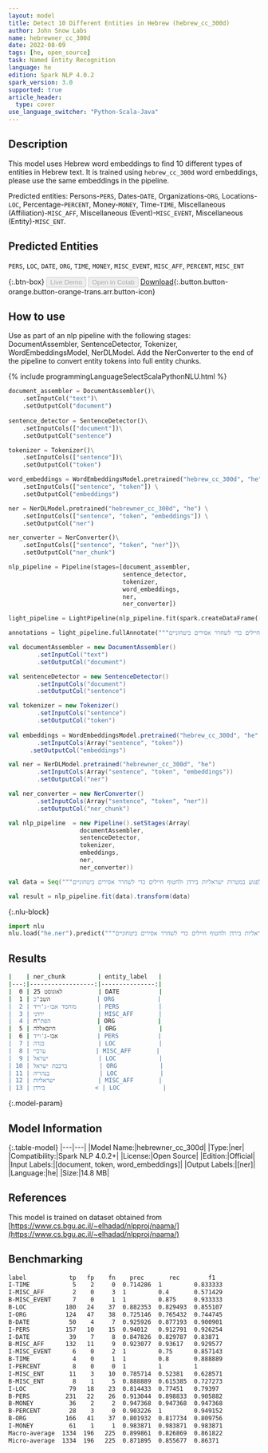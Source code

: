 ```yaml
---
layout: model
title: Detect 10 Different Entities in Hebrew (hebrew_cc_300d)
author: John Snow Labs
name: hebrewner_cc_300d
date: 2022-08-09
tags: [he, open_source]
task: Named Entity Recognition
language: he
edition: Spark NLP 4.0.2
spark_version: 3.0
supported: true
article_header:
  type: cover
use_language_switcher: "Python-Scala-Java"
---
```


## Description

This model uses Hebrew word embeddings to find 10 different types of entities in Hebrew text. It is trained using `hebrew_cc_300d` word embeddings, please use the same embeddings in the pipeline.

Predicted entities: Persons-`PERS`, Dates-`DATE`, Organizations-`ORG`, Locations-`LOC`, Percentage-`PERCENT`, Money-`MONEY`, Time-`TIME`, Miscellaneous (Affiliation)-`MISC_AFF`, Miscellaneous (Event)-`MISC_EVENT`, Miscellaneous (Entity)-`MISC_ENT`.

## Predicted Entities

`PERS`, `LOC`, `DATE`, `ORG`, `TIME`, `MONEY`, `MISC_EVENT`, `MISC_AFF`, `PERCENT`, `MISC_ENT`

{:.btn-box}
<button class="button button-orange" disabled>Live Demo</button>
<button class="button button-orange" disabled>Open in Colab</button>
[Download](https://s3.amazonaws.com/auxdata.johnsnowlabs.com/public/models/hebrewner_cc_300d_he_4.0.2_3.0_1660031325511.zip){:.button.button-orange.button-orange-trans.arr.button-icon}

## How to use

Use as part of an nlp pipeline with the following stages: DocumentAssembler, SentenceDetector, Tokenizer, WordEmbeddingsModel, NerDLModel. Add the NerConverter to the end of the pipeline to convert entity tokens into full entity chunks.

<div class="tabs-box" markdown="1">
{% include programmingLanguageSelectScalaPythonNLU.html %}

```python
document_assembler = DocumentAssembler()\
    .setInputCol("text")\
    .setOutputCol("document")
        
sentence_detector = SentenceDetector()\
    .setInputCols(["document"])\
    .setOutputCol("sentence")

tokenizer = Tokenizer()\
    .setInputCols(["sentence"])\
    .setOutputCol("token")

word_embeddings = WordEmbeddingsModel.pretrained("hebrew_cc_300d", "he") \
    .setInputCols(["sentence", "token"]) \
    .setOutputCol("embeddings")

ner = NerDLModel.pretrained("hebrewner_cc_300d", "he") \
    .setInputCols(["sentence", "token", "embeddings"]) \
    .setOutputCol("ner")

ner_converter = NerConverter()\
    .setInputCols(["sentence", "token", "ner"])\
    .setOutputCol("ner_chunk")

nlp_pipeline = Pipeline(stages=[document_assembler, 
                                sentence_detector, 
                                tokenizer, 
                                word_embeddings, 
                                ner, 
                                ner_converter])

light_pipeline = LightPipeline(nlp_pipeline.fit(spark.createDataFrame([['']]).toDF("text")))

annotations = light_pipeline.fullAnnotate("""ב- 25 לאוגוסט עצר השב"כ את מוחמד אבו-ג'וייד , אזרח ירדני , שגויס לארגון הפת"ח והופעל על ידי חיזבאללה. אבו-ג'וייד התכוון להקים חוליות טרור בגדה ובקרב ערביי ישראל , לבצע פיגוע ברכבת ישראל בנהריה , לפגוע במטרות ישראליות בירדן ולחטוף חיילים כדי לשחרר אסירים ביטחוניים.""")
```
```scala
val documentAssembler = new DocumentAssembler()
		.setInputCol("text")
		.setOutputCol("document")

val sentenceDetector = new SentenceDetector()
		.setInputCols("document") 
		.setOutputCol("sentence")

val tokenizer = new Tokenizer()
		.setInputCols("sentence")
		.setOutputCol("token")
	
val embeddings = WordEmbeddingsModel.pretrained("hebrew_cc_300d", "he",)
		.setInputCols(Array("sentence", "token"))
	  .setOutputCol("embeddings")

val ner = NerDLModel.pretrained("hebrewner_cc_300d", "he")
		.setInputCols(Array("sentence", "token", "embeddings"))
		.setOutputCol("ner")

val ner_converter = new NerConverter()
		.setInputCols(Array("sentence", "token", "ner"))
		.setOutputCol("ner_chunk")

val nlp_pipeline  = new Pipeline().setStages(Array(
					documentAssembler, 
					sentenceDetector, 
					tokenizer, 
					embeddings, 
					ner, 
					ner_converter))

val data = Seq("""ב- 25 לאוגוסט עצר השב"כ את מוחמד אבו-ג'וייד , אזרח ירדני , שגויס לארגון הפת"ח והופעל על ידי חיזבאללה. אבו-ג'וייד התכוון להקים חוליות טרור בגדה ובקרב ערביי ישראל , לבצע פיגוע ברכבת ישראל בנהריה , לפגוע במטרות ישראליות בירדן ולחטוף חיילים כדי לשחרר אסירים ביטחוניים.""").toDS.toDF("text")

val result = nlp_pipeline.fit(data).transform(data)
```

{:.nlu-block}
```python
import nlu
nlu.load("he.ner").predict("""ח והופעל על ידי חיזבאללה. אבו-ג'וייד התכוון להקים חוליות טרור בגדה ובקרב ערביי ישראל , לבצע פיגוע ברכבת ישראל בנהריה , לפגוע במטרות ישראליות בירדן ולחטוף חיילים כדי לשחרר אסירים ביטחוניים.""")
```
</div>

## Results

```bash
|    | ner_chunk         | entity_label   |
|---:|------------------:|---------------:|
|  0 | 25 לאוגוסט          | DATE           |
|  1 | השב"כ             | ORG            |
|  2 | מוחמד אבו-ג'וייד      | PERS           |
|  3 | ירדני               | MISC_AFF       |
|  4 | הפת"ח             | ORG            |
|  5 | חיזבאללה            | ORG            |
|  6 | אבו-ג'וייד           | PERS           |
|  7 | בגדה               | LOC            |
|  8 | ערביי              | MISC_AFF       |
|  9 | ישראל              | LOC            |
| 10 | ברכבת ישראל         | ORG            |
| 11 | בנהריה              | LOC            |
| 12 | ישראליות            | MISC_AFF       |
| 13 | בירדן              < | LOC            |
```

{:.model-param}
## Model Information

{:.table-model}
|---|---|
|Model Name:|hebrewner_cc_300d|
|Type:|ner|
|Compatibility:|Spark NLP 4.0.2+|
|License:|Open Source|
|Edition:|Official|
|Input Labels:|[document, token, word_embeddings]|
|Output Labels:|[ner]|
|Language:|he|
|Size:|14.8 MB|

## References

This model is trained on dataset obtained from [https://www.cs.bgu.ac.il/~elhadad/nlpproj/naama/](https://www.cs.bgu.ac.il/~elhadad/nlpproj/naama/)

## Benchmarking

```bash
label            tp   fp    fn    prec       rec        f1
I-TIME            5    2     0  0.714286  1         0.833333
I-MISC_AFF        2    0     3  1         0.4       0.571429
B-MISC_EVENT      7    0     1  1         0.875     0.933333
B-LOC           180   24    37  0.882353  0.829493  0.855107
I-ORG           124   47    38  0.725146  0.765432  0.744745
B-DATE           50    4     7  0.925926  0.877193  0.900901
I-PERS          157   10    15  0.94012   0.912791  0.926254
I-DATE           39    7     8  0.847826  0.829787  0.83871 
B-MISC_AFF      132   11     9  0.923077  0.93617   0.929577
I-MISC_EVENT      6    0     2  1         0.75      0.857143
B-TIME            4    0     1  1         0.8       0.888889
I-PERCENT         8    0     0  1         1         1       
I-MISC_ENT       11    3    10  0.785714  0.52381   0.628571
B-MISC_ENT        8    1     5  0.888889  0.615385  0.727273
I-LOC            79   18    23  0.814433  0.77451   0.79397 
B-PERS          231   22    26  0.913044  0.898833  0.905882
B-MONEY          36    2     2  0.947368  0.947368  0.947368
B-PERCENT        28    3     0  0.903226  1         0.949152
B-ORG           166   41    37  0.801932  0.817734  0.809756
I-MONEY          61    1     1  0.983871  0.983871  0.983871
Macro-average  1334  196   225  0.899861  0.826869  0.861822
Micro-average  1334  196   225  0.871895  0.855677  0.86371 
```
